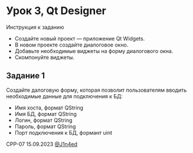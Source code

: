 # Урок 3, Qt Designer

Инструкция к заданию


- Создайте новый проект — приложение Qt Widgets.
- В новом проекте создайте диалоговое окно.
- Добавьте необходимые виджеты на форму диалогового окна.
- Скомпонуйте виджеты.

## Задание 1

Создайте далоговую форму, которая позволит пользователям вводить необходимые данные для подключения к БД:

- Имя хоста, формат QString
- Имя БД, формат QString
- Логин, формат QString
- Пароль, формат QString
- Порт подключения к БД, формант uint

CPP-07
15.09.2023
[@J1n4ed](https://github.com/J1n4ed)
